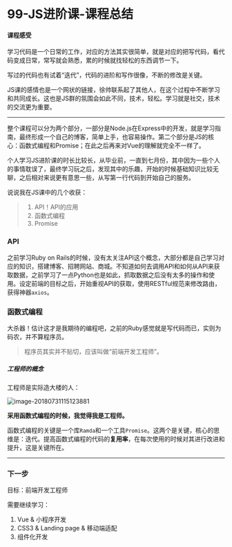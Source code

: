 # 99-JS进阶课-课程总结

#### 课程感受

学习代码是一个日常的工作，对应的方法其实很简单，就是对应的把写代码，看代码变成日常，常写就会熟悉，累的时候就找轻松的东西调节一下。

写过的代码也有试着“迭代”，代码的进阶和写作很像，不断的修改是关键。

JS课的感情也是一个网状的链接，徐帅联系起了其他人，在这个过程中不断学习和共同成长。这也是JS群的氛围会如此不同，技术，轻松。学习就是社交，技术的交流更为重要。

------

整个课程可以分为两个部分，一部分是Node.js在Express中的开发，就是学习指南，最终形成一个自己的博客，简单上手，也容易操作。第二个部分是JS的核心：函数式编程和Promise；在此之后再来对Vue的理解就完全不一样了。

个人学习JS进阶课的时长比较长，从毕业前，一直到七月份，其中因为一些个人的事情耽误了，最终学习玩之后，发现其中的乐趣，开始的时候基础知识比较无聊，之后相对来说更有意思一些，从写第一行代码到开始自己的服务。

说说我在JS课中的几个收获：

> 1. API！API的应用
> 2. 函数式编程
> 3. Promise

### API

之前学习Ruby on Rails的时候，没有太关注API这个概念，大部分都是自己学习对应的知识，搭建博客、招聘网站、商城。不知道如何去调用API和如何从API来获取数据，之前学习了一点Python也是如此，抓取数据之后没有太多的操作和使用。设定前端的目标之后，开始重视API的获取，使用RESTful规范来修改路由，获得神器`axios`。

### 函数式编程

大杀器！估计这才是我期待的编程吧，之前的Ruby感觉就是写代码而已，实则为码农，并不算程序员。

> 程序员其实并不贴切，应该叫做“前端开发工程师”。

##### 工程师的概念

工程师是实际造大楼的人：

![image-20180731115123881](https://ws1.sinaimg.cn/large/006tNc79gy1ftswiy58etj30el04x0tg.jpg)

**采用函数式编程的时候，我觉得我是工程师。**

函数式编程的关键是一个库`Ramda`和一个工具`Promise`。这两个是关键，核心的思维是：迭代。提高函数式编程的代码的**复用率**，在每次使用的时候对其进行改进和提升，这是关键所在。

------

### 下一步

目标：前端开发工程师

需要继续学习：

1. Vue & 小程序开发
2. CSS3 & Landing page & 移动端适配
3. 组件化开发